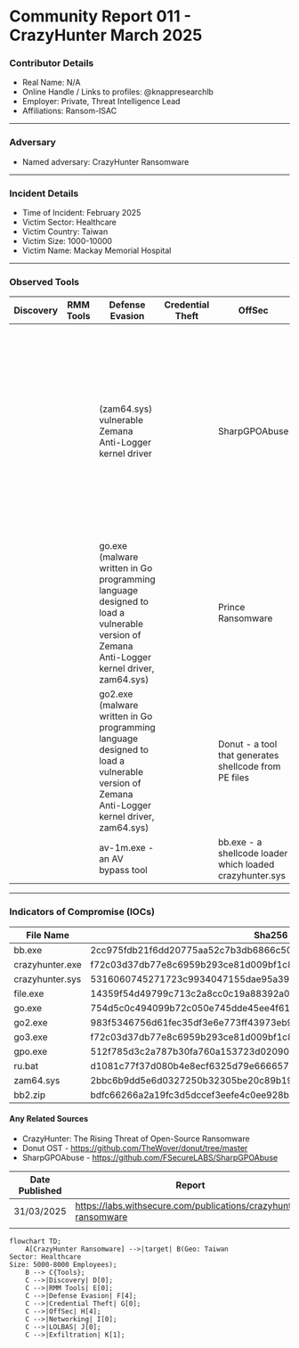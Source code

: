 # Community Report 011 - CrazyHunter March 2025
### Contributor Details

- Real Name: N/A
- Online Handle / Links to profiles: @knappresearchlb
- Employer: Private, Threat Intelligence Lead
- Affiliations: Ransom-ISAC

---
### Adversary

- Named adversary: CrazyHunter Ransomware

---
### Incident Details

- Time of Incident: February 2025
- Victim Sector: Healthcare
- Victim Country: Taiwan
- Victim Size: 1000-10000
- Victim Name: Mackay Memorial Hospital

---
### Observed Tools

| Discovery | RMM Tools | Defense Evasion | Credential Theft | OffSec | Networking | LOLBAS | Exfiltration |
|---|---|---|---|---|---|---|---|
|  |  | (zam64.sys) vulnerable Zemana Anti-Logger kernel driver |  |	SharpGPOAbuse  |  |  | file.exe - a tool capable of hosting/setting up the victim’s machine as a file server or to monitor for files with specific extensions in the specified directory. Based on its capabilities, it is almost certain that this tool is used for data exfiltration |
|  |  | go.exe (malware written in Go programming language designed to load a vulnerable version of Zemana Anti-Logger kernel driver, zam64.sys) |  | Prince Ransomware |  |  |  |
|  |  | go2.exe (malware written in Go programming language designed to load a vulnerable version of Zemana Anti-Logger kernel driver, zam64.sys) |  |   Donut - a tool that generates shellcode from PE files |  |  |  |
|  |  |  av-1m.exe - an AV bypass tool	|  |bb.exe - a shellcode loader which loaded crazyhunter.sys |  |  |  |

---

### Indicators of Compromise (IOCs)

| File Name       | Sha256                                                           |
| --------------- | ---------------------------------------------------------------- |
| bb.exe          | 2cc975fdb21f6dd20775aa52c7b3db6866c50761e22338b08ffc7f7748b2acaa |
| crazyhunter.exe | f72c03d37db77e8c6959b293ce81d009bf1c85f7d3bdaa4f873d3241833c146b |
| crazyhunter.sys | 5316060745271723c9934047155dae95a3920cb6343ca08c93531e1c235861ba |
| file.exe        | 14359f54d49799c713c2a8cc0c19a88392a0c6ad2c383494023008326cd0ba15 |
| go.exe          | 754d5c0c494099b72c050e745dde45ee4f6195c1f559a0f3a0fddba353004db6 |
| go2.exe         | 983f5346756d61fec35df3e6e773ff43973eb96aabaa8094dcbfb5ca17821c81 |
| go3.exe         | f72c03d37db77e8c6959b293ce81d009bf1c85f7d3bdaa4f873d3241833c146b |
| gpo.exe         | 512f785d3c2a787b30fa760a153723d02090c0812d01bb519b670ecfc9780d93 |
| ru.bat          | d1081c77f37d080b4e8ecf6325d79e6666572d8ac96598fe65f9630dda6ec1ec |
| zam64.sys       | 2bbc6b9dd5e6d0327250b32305be20c89b19b56d33a096522ee33f22d8c82ff1 |
| bb2.zip         | bdfc66266a2a19fc3d5dccef3eefe4c0ee928ba5b7abad60bc320218b2082fea |


#### Any Related Sources

- CrazyHunter: The Rising Threat of Open-Source Ransomware
- Donut OST -  https://github.com/TheWover/donut/tree/master
- SharpGPOAbuse - https://github.com/FSecureLABS/SharpGPOAbuse

| Date Published | Report |
|---|---|
| 31/03/2025 | https://labs.withsecure.com/publications/crazyhunter-ransomware|
|   | |


```mermaid
flowchart TD;
    A[CrazyHunter Ransomware] -->|target| B(Geo: Taiwan
Sector: Healthcare
Size: 5000-8000 Employees);
    B --> C{Tools};
    C -->|Discovery| D[0];
    C -->|RMM Tools| E[0];
    C -->|Defense Evasion| F[4];
    C -->|Credential Theft| G[0];
    C -->|OffSec| H[4];
    C -->|Networking| I[0];
    C -->|LOLBAS| J[0];
    C -->|Exfiltration| K[1];
```
